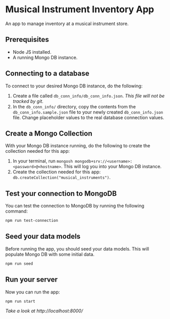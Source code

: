 # Musical Instrument Inventory App

An app to manage inventory at a musical instrument store.


## Prerequisites

* Node JS installed.
* A running Mongo DB instance.


## Connecting to a database

To connect to your desired Mongo DB instance, do the following:

1. Create a file called `db_conn_info/db_conn_info.json`. *This file will not be tracked by git.*
2. In the `db_conn_info/` directory, copy the contents from the `db_conn_info.sample.json` file
to your newly created `db_conn_info.json` file. Change placeholder values to the real database
connection values.


## Create a Mongo Collection

With your Mongo DB instance running, do the following to create the collection needed for this app:

1. In your terminal, run `mongosh mongodb+srv://<username>:<password>@<hostname>`. This will log you 
into your Mongo DB instance.
2. Create the collection needed for this app: `db.createCollection("musical_instruments")`.


## Test your connection to MongoDB

You can test the connection to MongoDB by running the following command:

```bash
npm run test-connection
```

## Seed your data models

Before running the app, you should seed your data models. This will populate Mongo DB with some initial data.

```bash
npm run seed
```


## Run your server

Now you can run the app:

```bash
npm run start
```

*Take a look at http://localhost:8000/*



